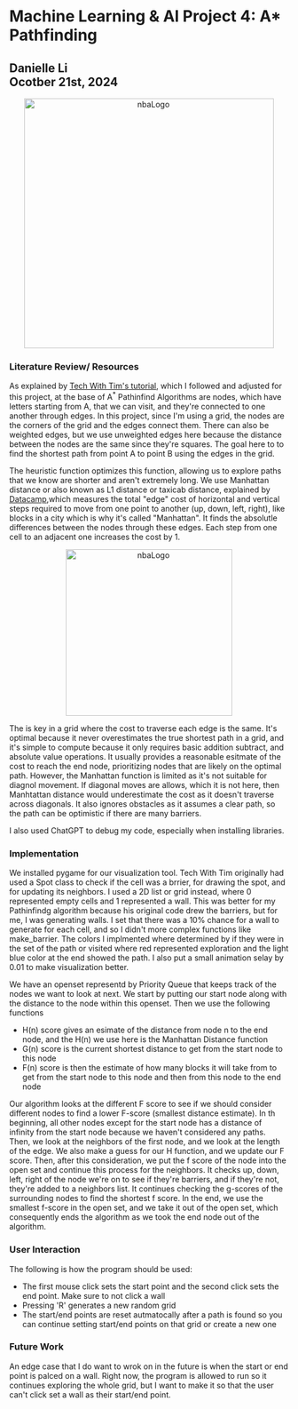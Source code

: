 # Machine Learning & AI Project 4: A* Pathfinding
## Danielle Li<br />Ocotber 21st, 2024
<div align="center">
  <img width="450" alt="nbaLogo" src="https://github.com/user-attachments/assets/c5dbf1cf-d41c-473b-8682-8b880bf427ff">
</div>

### Literature Review/ Resources
As explained by [Tech With Tim's tutorial](https://www.youtube.com/watch?v=JtiK0DOeI4A&t=3846s), which I followed and adjusted for this project, at the base of A<sup>*</sup> Pathinfind Algorithms are nodes, which have letters starting from A, that we can visit, and they're connected to one another through edges. In this project, since I'm using a grid, the nodes are the corners of the grid and the edges connect them. There can also be weighted edges, but we use unweighted edges here because the distance between the nodes are the same since they're squares. The goal here to to find the shortest path from point A to point B using the edges in the grid. 

The heuristic function optimizes this function, allowing us to explore paths that we know are shorter and aren't extremely long. We use Manhattan distance or also known as L1 distance or taxicab distance, explained by [Datacamp](https://www.datacamp.com/tutorial/manhattan-distance),which measures the total "edge" cost of horizontal and vertical steps required to move from one point to another (up, down, left, right), like blocks in a city which is why it's called "Manhattan". It finds the absolutle differences between the nodes through these edges. Each step from one cell to an adjacent one increases the cost by 1.

<div align="center">
  <img width="300" alt="nbaLogo" src="https://github.com/user-attachments/assets/ce232c3e-9474-4054-a9d5-a717c83d1fec">
</div>

The is key in a grid where the cost to traverse each edge is the same. It's optimal because it never overestimates the true shortest path in a grid, and it's simple to compute because it only requires basic addition subtract, and absolute value operations. It usually provides a reasonable esitmate of the cost to reach the end node, prioritizing nodes that are likely on the optimal path. However, the Manhattan function is limited as it's not suitable for diagnol movement. If diagonal moves are allows, which it is not here, then Manhtattan distance would underestimate the cost as it doesn't traverse across diagonals. It also ignores obstacles as it assumes a clear path, so the path can be optimistic if there are many barriers.

I also used ChatGPT to debug my code, especially when installing libraries.

### Implementation
We installed pygame for our visualization tool. Tech With Tim originally had used a Spot class to check if the cell was a brrier, for drawing the spot, and for updating its neighbors. I used a 2D list or grid instead, where 0 represented empty cells and 1 represented a wall. This was better for my Pathinfindg algorithm because his original code drew the barriers, but for me, I was generating walls. I set that there was a 10% chance for a wall to generate for each cell, and so I didn't more complex functions like make_barrier. The colors I implmented where determined by if they were in the set of the path or visited where red represented exploration and the light blue color at the end showed the path. I also put a small animation selay by 0.01 to make visualization better.

We have an openset representd by  Priority Queue that keeps track of the nodes we want to look at next. We start by putting our start node along with the distance to the node within this openset. Then we use the following functions
* H(n) score gives an esimate of the distance from node n to the end node, and the H(n) we use here is the Manhattan Distance function
* G(n) score is the current shortest distance to get from the start node to this node
* F(n) score is then the estimate of how many blocks it will take from to get from the start node to this node and then from this node to the end node
  
Our algorithm looks at the different F score to see if we should consider different nodes to find a lower F-score (smallest distance estimate). In th beginning, all other nodes except for the start node has a distance of infinity from the start node because we haven't considered any paths. Then, we look at the neighbors of the first node, and we look at the length of the edge. We also make a guess for our H function, and we update our F score. Then, after this consideration, we put the f score of the node into the open set and continue this process for the neighbors. It checks up, down, left, right of the node we're on to see if they're barriers, and if they're not, they're added to a neighbors list. It continues checking the g-scores of the surrounding nodes to find the shortest f score. In the end, we use the smallest f-score in the open set, and we take it out of the open set, which consequently ends the algorithm as we took the end node out of the algorithm.

### User Interaction
The following is how the program should be used:
* The first mouse click sets the start point and the second click sets the end point. Make sure to not click a wall
* Pressing 'R' generates a new random grid
* The start/end points are reset autmatocally after a path is found so you can continue setting start/end points on that grid or create a new one

### Future Work
An edge case that I do want to wrok on in the future is when the start or end point is palced on a wall. Right now, the program is allowed to run so it continues exploring the whole grid, but I want to make it so that the user can't click set a wall as their start/end point.


